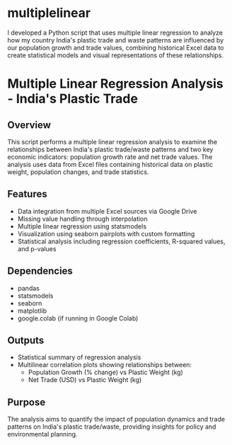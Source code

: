 # multiplelinear
I developed a Python script that uses multiple linear regression to analyze how my country India's plastic trade and waste patterns are influenced by our population growth and trade values, combining historical Excel data to create statistical models and visual representations of these relationships.
# Multiple Linear Regression Analysis - India's Plastic Trade

## Overview
This script performs a multiple linear regression analysis to examine the relationships between India's plastic trade/waste patterns and two key economic indicators: population growth rate and net trade values. The analysis uses data from Excel files containing historical data on plastic weight, population changes, and trade statistics.

## Features
- Data integration from multiple Excel sources via Google Drive
- Missing value handling through interpolation
- Multiple linear regression using statsmodels
- Visualization using seaborn pairplots with custom formatting
- Statistical analysis including regression coefficients, R-squared values, and p-values

## Dependencies
- pandas
- statsmodels
- seaborn
- matplotlib
- google.colab (if running in Google Colab)

## Outputs
- Statistical summary of regression analysis
- Multilinear correlation plots showing relationships between:
  - Population Growth (% change) vs Plastic Weight (kg)
  - Net Trade (USD) vs Plastic Weight (kg)

## Purpose
The analysis aims to quantify the impact of population dynamics and trade patterns on India's plastic trade/waste, providing insights for policy and environmental planning.
